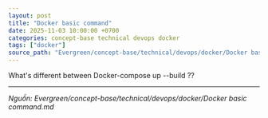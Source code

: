 ```yaml
---
layout: post
title: "Docker basic command"
date: 2025-11-03 10:00:00 +0700
categories: concept-base technical devops docker
tags: ["docker"]
source_path: "Evergreen/concept-base/technical/devops/docker/Docker basic command.md"
---
```

What's different between Docker-compose up --build ??

---
*Nguồn: Evergreen/concept-base/technical/devops/docker/Docker basic command.md*